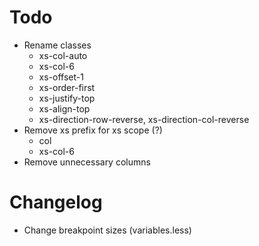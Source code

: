 # Todo

- Rename classes
  - xs-col-auto
  - xs-col-6
  - xs-offset-1
  - xs-order-first
  - xs-justify-top
  - xs-align-top
  - xs-direction-row-reverse, xs-direction-col-reverse
- Remove xs prefix for xs scope (?)
  - col
  - xs-col-6
- Remove unnecessary columns

# Changelog

- Change breakpoint sizes (variables.less)

